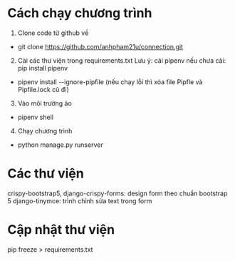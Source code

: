 # Cách chạy chương trình
1. Clone code từ github về
- git clone https://github.com/anhpham21u/connection.git
2. Cài các thư viện trong requirements.txt
Lưu ý: cài pipenv nếu chưa cài: pip install pipenv
- pipenv install --ignore-pipfile
(nếu chạy lỗi thì xóa file Pipfle và Pipfile.lock cũ đi)
3. Vào môi trường ảo
- pipenv shell
4. Chạy chương trình
- python manage.py runserver

# Các thư viện
crispy-bootstrap5, django-crispy-forms: design form theo chuẩn bootstrap 5
django-tinymce: trình chỉnh sửa text trong form

# Cập nhật thư viện
pip freeze > requirements.txt